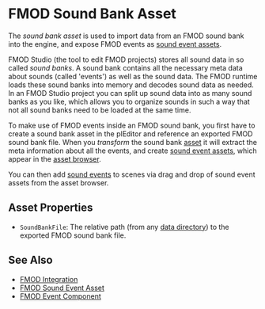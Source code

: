 # FMOD Sound Bank Asset

The *sound bank asset* is used to import data from an FMOD sound bank into the engine, and expose FMOD events as [sound event assets](fmod-soundevent-asset.md).

FMOD Studio (the tool to edit FMOD projects) stores all sound data in so called *sound banks*. A sound bank contains all the necessary meta data about sounds (called 'events') as well as the sound data. The FMOD runtime loads these sound banks into memory and decodes sound data as needed. In an FMOD Studio project you can split up sound data into as many sound banks as you like, which allows you to organize sounds in such a way that not all sound banks need to be loaded at the same time.

To make use of FMOD events inside an FMOD sound bank, you first have to create a sound bank asset in the plEditor and reference an exported FMOD sound bank file. When you *transform* the sound bank [asset](../assets/assets-overview.md) it will extract the meta information about all the events, and create [sound event assets](fmod-soundevent-asset.md), which appear in the [asset browser](../assets/asset-browser.md).

You can then add [sound events](fmod-event-component.md) to scenes via drag and drop of sound event assets from the asset browser.

## Asset Properties

* `SoundBankFile`: The relative path (from any [data directory](../projects/data-directories.md)) to the exported FMOD sound bank file.

## See Also

* [FMOD Integration](fmod-overview.md)
* [FMOD Sound Event Asset](fmod-soundevent-asset.md)
* [FMOD Event Component](fmod-event-component.md)
